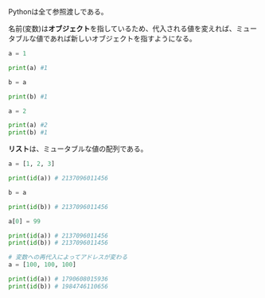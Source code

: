 Pythonは全て参照渡しである。

名前(変数)は**オブジェクト**を指しているため、代入される値を変えれば、ミュータブルな値であれば新しいオブジェクトを指すようになる。

```python
a = 1

print(a) #1

b = a

print(b) #1

a = 2

print(a) #2
print(b) #1
```

**リスト**は、ミュータブルな値の配列である。

```python
a = [1, 2, 3]

print(id(a)) # 2137096011456

b = a

print(id(b)) # 2137096011456

a[0] = 99

print(id(a)) # 2137096011456
print(id(b)) # 2137096011456

# 変数への再代入によってアドレスが変わる
a = [100, 100, 100]

print(id(a)) # 1790608015936
print(id(b)) # 1984746110656
```

[](https://excel-ubara.com/python/python016.html)